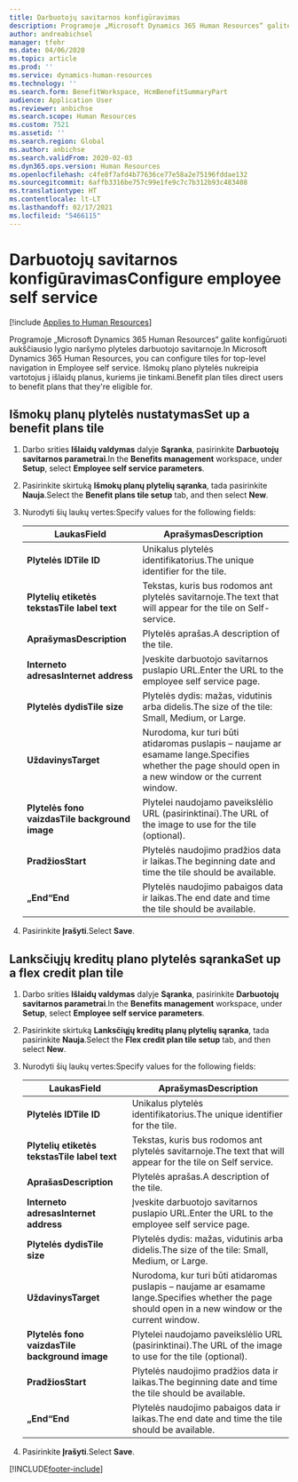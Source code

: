 ```yaml
---
title: Darbuotojų savitarnos konfigūravimas
description: Programoje „Microsoft Dynamics 365 Human Resources“ galite konfigūruoti aukščiausio lygio naršymo plyteles darbuotojo savitarnoje.
author: andreabichsel
manager: tfehr
ms.date: 04/06/2020
ms.topic: article
ms.prod: ''
ms.service: dynamics-human-resources
ms.technology: ''
ms.search.form: BenefitWorkspace, HcmBenefitSummaryPart
audience: Application User
ms.reviewer: anbichse
ms.search.scope: Human Resources
ms.custom: 7521
ms.assetid: ''
ms.search.region: Global
ms.author: anbichse
ms.search.validFrom: 2020-02-03
ms.dyn365.ops.version: Human Resources
ms.openlocfilehash: c4fe8f7afd4b77636ce77e58a2e75196fddae132
ms.sourcegitcommit: 6affb3316be757c99e1fe9c7c7b312b93c483408
ms.translationtype: HT
ms.contentlocale: lt-LT
ms.lasthandoff: 02/17/2021
ms.locfileid: "5466115"
---
```

# <a name="configure-employee-self-service"></a><span data-ttu-id="d7cce-103">Darbuotojų savitarnos konfigūravimas</span><span class="sxs-lookup"><span data-stu-id="d7cce-103">Configure employee self service</span></span>

[!include [Applies to Human Resources](../includes/applies-to-hr.md)]

<span data-ttu-id="d7cce-104">Programoje „Microsoft Dynamics 365 Human Resources“ galite konfigūruoti aukščiausio lygio naršymo plyteles darbuotojo savitarnoje.</span><span class="sxs-lookup"><span data-stu-id="d7cce-104">In Microsoft Dynamics 365 Human Resources, you can configure tiles for top-level navigation in Employee self service.</span></span> <span data-ttu-id="d7cce-105">Išmokų plano plytelės nukreipia vartotojus į išlaidų planus, kuriems jie tinkami.</span><span class="sxs-lookup"><span data-stu-id="d7cce-105">Benefit plan tiles direct users to benefit plans that they're eligible for.</span></span>

## <a name="set-up-a-benefit-plans-tile"></a><span data-ttu-id="d7cce-106">Išmokų planų plytelės nustatymas</span><span class="sxs-lookup"><span data-stu-id="d7cce-106">Set up a benefit plans tile</span></span>

1. <span data-ttu-id="d7cce-107">Darbo srities **Išlaidų valdymas** dalyje **Sąranka**, pasirinkite **Darbuotojų savitarnos parametrai**.</span><span class="sxs-lookup"><span data-stu-id="d7cce-107">In the **Benefits management** workspace, under **Setup**, select **Employee self service parameters**.</span></span>

2. <span data-ttu-id="d7cce-108">Pasirinkite skirtuką **Išmokų planų plytelių sąranka**, tada pasirinkite **Nauja**.</span><span class="sxs-lookup"><span data-stu-id="d7cce-108">Select the **Benefit plans tile setup** tab, and then select **New**.</span></span>

3. <span data-ttu-id="d7cce-109">Nurodyti šių laukų vertes:</span><span class="sxs-lookup"><span data-stu-id="d7cce-109">Specify values for the following fields:</span></span>

   | <span data-ttu-id="d7cce-110">Laukas</span><span class="sxs-lookup"><span data-stu-id="d7cce-110">Field</span></span> | <span data-ttu-id="d7cce-111">Aprašymas</span><span class="sxs-lookup"><span data-stu-id="d7cce-111">Description</span></span> |
   | --- | --- |
   | <span data-ttu-id="d7cce-112">**Plytelės ID**</span><span class="sxs-lookup"><span data-stu-id="d7cce-112">**Tile ID**</span></span> | <span data-ttu-id="d7cce-113">Unikalus plytelės identifikatorius.</span><span class="sxs-lookup"><span data-stu-id="d7cce-113">The unique identifier for the tile.</span></span> |
   | <span data-ttu-id="d7cce-114">**Plytelių etiketės tekstas**</span><span class="sxs-lookup"><span data-stu-id="d7cce-114">**Tile label text**</span></span> | <span data-ttu-id="d7cce-115">Tekstas, kuris bus rodomos ant plytelės savitarnoje.</span><span class="sxs-lookup"><span data-stu-id="d7cce-115">The text that will appear for the tile on Self-service.</span></span> |
   | <span data-ttu-id="d7cce-116">**Aprašymas**</span><span class="sxs-lookup"><span data-stu-id="d7cce-116">**Description**</span></span> | <span data-ttu-id="d7cce-117">Plytelės aprašas.</span><span class="sxs-lookup"><span data-stu-id="d7cce-117">A description of the tile.</span></span> |
   | <span data-ttu-id="d7cce-118">**Interneto adresas**</span><span class="sxs-lookup"><span data-stu-id="d7cce-118">**Internet address**</span></span> | <span data-ttu-id="d7cce-119">Įveskite darbuotojo savitarnos puslapio URL.</span><span class="sxs-lookup"><span data-stu-id="d7cce-119">Enter the URL to the employee self service page.</span></span> |
   | <span data-ttu-id="d7cce-120">**Plytelės dydis**</span><span class="sxs-lookup"><span data-stu-id="d7cce-120">**Tile size**</span></span> | <span data-ttu-id="d7cce-121">Plytelės dydis: mažas, vidutinis arba didelis.</span><span class="sxs-lookup"><span data-stu-id="d7cce-121">The size of the tile: Small, Medium, or Large.</span></span> |
   | <span data-ttu-id="d7cce-122">**Uždavinys**</span><span class="sxs-lookup"><span data-stu-id="d7cce-122">**Target**</span></span> | <span data-ttu-id="d7cce-123">Nurodoma, kur turi būti atidaromas puslapis – naujame ar esamame lange.</span><span class="sxs-lookup"><span data-stu-id="d7cce-123">Specifies whether the page should open in a new window or the current window.</span></span> |
   | <span data-ttu-id="d7cce-124">**Plytelės fono vaizdas**</span><span class="sxs-lookup"><span data-stu-id="d7cce-124">**Tile background image**</span></span> | <span data-ttu-id="d7cce-125">Plytelei naudojamo paveikslėlio URL (pasirinktinai).</span><span class="sxs-lookup"><span data-stu-id="d7cce-125">The URL of the image to use for the tile (optional).</span></span> |
   | <span data-ttu-id="d7cce-126">**Pradžios**</span><span class="sxs-lookup"><span data-stu-id="d7cce-126">**Start**</span></span> | <span data-ttu-id="d7cce-127">Plytelės naudojimo pradžios data ir laikas.</span><span class="sxs-lookup"><span data-stu-id="d7cce-127">The beginning date and time the tile should be available.</span></span> |
   | <span data-ttu-id="d7cce-128">**„End“**</span><span class="sxs-lookup"><span data-stu-id="d7cce-128">**End**</span></span> | <span data-ttu-id="d7cce-129">Plytelės naudojimo pabaigos data ir laikas.</span><span class="sxs-lookup"><span data-stu-id="d7cce-129">The end date and time the tile should be available.</span></span> |

4. <span data-ttu-id="d7cce-130">Pasirinkite **Įrašyti**.</span><span class="sxs-lookup"><span data-stu-id="d7cce-130">Select **Save**.</span></span>

## <a name="set-up-a-flex-credit-plan-tile"></a><span data-ttu-id="d7cce-131">Lanksčiųjų kreditų plano plytelės sąranka</span><span class="sxs-lookup"><span data-stu-id="d7cce-131">Set up a flex credit plan tile</span></span>

1. <span data-ttu-id="d7cce-132">Darbo srities **Išlaidų valdymas** dalyje **Sąranka**, pasirinkite **Darbuotojų savitarnos parametrai**.</span><span class="sxs-lookup"><span data-stu-id="d7cce-132">In the **Benefits management** workspace, under **Setup**, select **Employee self service parameters**.</span></span>

2. <span data-ttu-id="d7cce-133">Pasirinkite skirtuką **Lanksčiųjų kreditų planų plytelių sąranka**, tada pasirinkite **Nauja**.</span><span class="sxs-lookup"><span data-stu-id="d7cce-133">Select the **Flex credit plan tile setup** tab, and then select **New**.</span></span>

3. <span data-ttu-id="d7cce-134">Nurodyti šių laukų vertes:</span><span class="sxs-lookup"><span data-stu-id="d7cce-134">Specify values for the following fields:</span></span>

   | <span data-ttu-id="d7cce-135">Laukas</span><span class="sxs-lookup"><span data-stu-id="d7cce-135">Field</span></span> | <span data-ttu-id="d7cce-136">Aprašymas</span><span class="sxs-lookup"><span data-stu-id="d7cce-136">Description</span></span> |
   | --- | --- |
   | <span data-ttu-id="d7cce-137">**Plytelės ID**</span><span class="sxs-lookup"><span data-stu-id="d7cce-137">**Tile ID**</span></span> | <span data-ttu-id="d7cce-138">Unikalus plytelės identifikatorius.</span><span class="sxs-lookup"><span data-stu-id="d7cce-138">The unique identifier for the tile.</span></span> |
   | <span data-ttu-id="d7cce-139">**Plytelių etiketės tekstas**</span><span class="sxs-lookup"><span data-stu-id="d7cce-139">**Tile label text**</span></span> | <span data-ttu-id="d7cce-140">Tekstas, kuris bus rodomos ant plytelės savitarnoje.</span><span class="sxs-lookup"><span data-stu-id="d7cce-140">The text that will appear for the tile on Self service.</span></span> |
   | <span data-ttu-id="d7cce-141">**Aprašas**</span><span class="sxs-lookup"><span data-stu-id="d7cce-141">**Description**</span></span> | <span data-ttu-id="d7cce-142">Plytelės aprašas.</span><span class="sxs-lookup"><span data-stu-id="d7cce-142">A description of the tile.</span></span> |
   | <span data-ttu-id="d7cce-143">**Interneto adresas**</span><span class="sxs-lookup"><span data-stu-id="d7cce-143">**Internet address**</span></span> | <span data-ttu-id="d7cce-144">Įveskite darbuotojo savitarnos puslapio URL.</span><span class="sxs-lookup"><span data-stu-id="d7cce-144">Enter the URL to the employee self service page.</span></span> |
   | <span data-ttu-id="d7cce-145">**Plytelės dydis**</span><span class="sxs-lookup"><span data-stu-id="d7cce-145">**Tile size**</span></span> | <span data-ttu-id="d7cce-146">Plytelės dydis: mažas, vidutinis arba didelis.</span><span class="sxs-lookup"><span data-stu-id="d7cce-146">The size of the tile: Small, Medium, or Large.</span></span> |
   | <span data-ttu-id="d7cce-147">**Uždavinys**</span><span class="sxs-lookup"><span data-stu-id="d7cce-147">**Target**</span></span> | <span data-ttu-id="d7cce-148">Nurodoma, kur turi būti atidaromas puslapis – naujame ar esamame lange.</span><span class="sxs-lookup"><span data-stu-id="d7cce-148">Specifies whether the page should open in a new window or the current window.</span></span> |
   | <span data-ttu-id="d7cce-149">**Plytelės fono vaizdas**</span><span class="sxs-lookup"><span data-stu-id="d7cce-149">**Tile background image**</span></span> | <span data-ttu-id="d7cce-150">Plytelei naudojamo paveikslėlio URL (pasirinktinai).</span><span class="sxs-lookup"><span data-stu-id="d7cce-150">The URL of the image to use for the tile (optional).</span></span> |
   | <span data-ttu-id="d7cce-151">**Pradžios**</span><span class="sxs-lookup"><span data-stu-id="d7cce-151">**Start**</span></span> | <span data-ttu-id="d7cce-152">Plytelės naudojimo pradžios data ir laikas.</span><span class="sxs-lookup"><span data-stu-id="d7cce-152">The beginning date and time the tile should be available.</span></span> |
   | <span data-ttu-id="d7cce-153">**„End“**</span><span class="sxs-lookup"><span data-stu-id="d7cce-153">**End**</span></span> | <span data-ttu-id="d7cce-154">Plytelės naudojimo pabaigos data ir laikas.</span><span class="sxs-lookup"><span data-stu-id="d7cce-154">The end date and time the tile should be available.</span></span> |

4. <span data-ttu-id="d7cce-155">Pasirinkite **Įrašyti**.</span><span class="sxs-lookup"><span data-stu-id="d7cce-155">Select **Save**.</span></span>


[!INCLUDE[footer-include](../includes/footer-banner.md)]